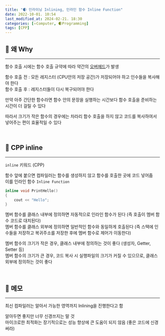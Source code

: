 ```yaml
---
title: "🌒 인라이닝 Inlining, 인라인 함수 Inline Function"
date: 2022-10-01. 10:54
last_modified_at: 2024-02-21. 18:30
categories: [⭐Computer, 🌒Programming]
tags: [CPP]
---
```


## **💫 왜 Why**

---

함수 호출 시에는 함수 호출 규약에 따라 약간의 [오버헤드](https://mascari4615.github.io/posts/Overhead/)가 발생  

함수 호출 전 : 모든 레지스터 (CPU안의 저장 공간)가 저장되어야 하고 인수들을 복사해야 한다  
함수 호출 후 : 레지스터들이 다시 복구되어야 한다  

만약 아주 간단한 함수라면 함수 안의 문장을 실행하는 시간보다 함수 호출을 준비하는 시간이 더 걸릴 수 있다  

따라서 크기가 작은 함수의 경우에는 차라리 함수 호출을 하지 않고 코드를 복사하여서 넣어주는 편이 효율적일 수 있다  

<br>
<!-- ---- ---- ---- ----  ---- ---- ---- ----  ---- ---- ---- ----  ---- ---- ---- ---- -->

## **💫 CPP inline**

---

`inline` 키워드 (CPP)  

함수 앞에 붙으면 컴파일러는 함수를 생성하지 않고 함수를 호출한 곳에 코드 넣어줌  
이를 인라인 함수 `Inline Function`  

```cpp
inline void PrintHello()
{
	cout << "Hello";
}
```

멤버 함수를 클래스 내부에 정의하면 자동적으로 인라인 함수가 된다 (즉 호출이 멤버 함수 코드로 대치된다)  
멤버 함수를 클래스 외부에 정의하면 일반적인 함수와 동일하게 호출된다 (즉 스택에 인수들을 저장하고 복귀주소를 저장한 후에 멤버 함수로 제어가 이동한다)  

멤버 함수의 크기가 작은 경우, 클래스 내부에 정의하는 것이 좋다 (생성자, Getter, Setter 등)  
멤버 함수의 크기가 큰 경우, 코드 복사 시 실행파일의 크기가 커질 수 있으므로, 클래스 외부에 정의하는 것이 좋다  

<br>
<!-- ---- ---- ---- ----  ---- ---- ---- ----  ---- ---- ---- ----  ---- ---- ---- ---- -->

## **💫 메모**

---

최신 컴파일러는 알아서 가능한 영역까지 Inlining을 진행한다고 함

알아두면 좋지만 너무 신경쓰지는 말 것  
마이크로한 최적화는 장기적으로는 성능 향상에 큰 도움이 되지 않음 (좋은 코드에 신경써라)  

<br>
<!-- ---- ---- ---- ----  ---- ---- ---- ----  ---- ---- ---- ----  ---- ---- ---- ---- -->